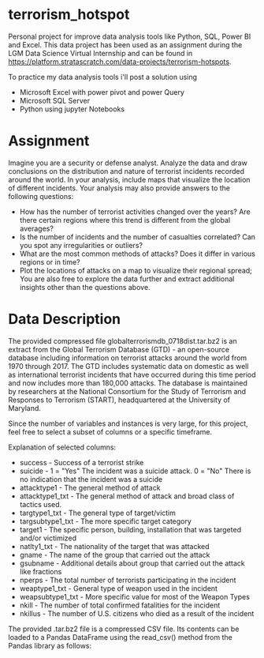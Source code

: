 # terrorism_hotspot

Personal project for improve data analysis tools like Python, SQL, Power BI and Excel. This data project has been used as an assignment during the LGM Data Science Virtual Internship and can be found in https://platform.stratascratch.com/data-projects/terrorism-hotspots.

To practice my data analysis tools i'll post a solution using 
- Microsoft Excel with power pivot and power Query
- Microsoft SQL Server
- Python using jupyter Notebooks

# Assignment
Imagine you are a security or defense analyst. Analyze the data and draw conclusions on the distribution and nature of terrorist incidents recorded around the world. In your analysis, include maps that visualize the location of different incidents. Your analysis may also provide answers to the following questions:

- How has the number of terrorist activities changed over the years? Are there certain regions where this trend is different from the global averages?
- Is the number of incidents and the number of casualties correlated? Can you spot any irregularities or outliers?
- What are the most common methods of attacks? Does it differ in various regions or in time?
- Plot the locations of attacks on a map to visualize their regional spread;
You are also free to explore the data further and extract additional insights other than the questions above.

# Data Description
The provided compressed file globalterrorismdb_0718dist.tar.bz2 is an extract from the Global Terrorism Database (GTD) - an open-source database including information on terrorist attacks around the world from 1970 through 2017. The GTD includes systematic data on domestic as well as international terrorist incidents that have occurred during this time period and now includes more than 180,000 attacks. The database is maintained by researchers at the National Consortium for the Study of Terrorism and Responses to Terrorism (START), headquartered at the University of Maryland.

Since the number of variables and instances is very large, for this project, feel free to select a subset of columns or a specific timeframe.

Explanation of selected columns:

- success - Success of a terrorist strike
- suicide - 1 = "Yes" The incident was a suicide attack. 0 = "No" There is no indication that the incident was a suicide
- attacktype1 - The general method of attack
- attacktype1_txt - The general method of attack and broad class of tactics used.
- targtype1_txt - The general type of target/victim
- targsubtype1_txt - The more specific target category
- target1 - The specific person, building, installation that was targeted and/or victimized
- natlty1_txt - The nationality of the target that was attacked
- gname - The name of the group that carried out the attack
- gsubname - Additional details about group that carried out the attack like fractions
- nperps - The total number of terrorists participating in the incident
- weaptype1_txt - General type of weapon used in the incident
- weapsubtype1_txt - More specific value for most of the Weapon Types
- nkill - The number of total confirmed fatalities for the incident
- nkillus - The number of U.S. citizens who died as a result of the incident

The provided .tar.bz2 file is a compressed CSV file. Its contents can be loaded to a Pandas DataFrame using the read_csv() method from the Pandas library as follows:




